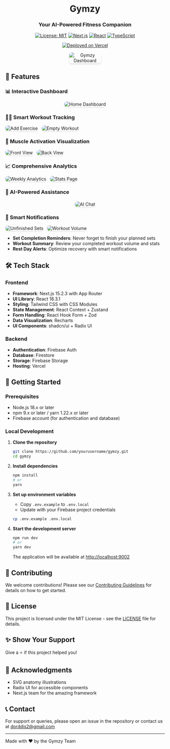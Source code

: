 <div align="center">
  <h1>Gymzy</h1>
  <h3>Your AI-Powered Fitness Companion</h3>
  
  [![License: MIT](https://img.shields.io/badge/License-MIT-yellow.svg)](https://opensource.org/licenses/MIT)
  [![Next.js](https://img.shields.io/badge/Next.js-15.2.3-000000?logo=next.js)](https://nextjs.org/)
  [![React](https://img.shields.io/badge/React-18.3.1-61DAFB?logo=react)](https://reactjs.org/)
  [![TypeScript](https://img.shields.io/badge/TypeScript-5.0.0-3178C6?logo=typescript)](https://www.typescriptlang.org/)
  
  [![Deployed on Vercel](https://vercel.com/button)](https://gymzy.vercel.app)
  
  <img src="src/assets/github-readme/02_home_dashboard.png"
       alt="Gymzy Dashboard"
       style="border-radius:8px; box-shadow:0 4px 6px rgba(0,0,0,0.1);
              max-width:100px; height:auto;"/>
</div>

## 🚀 Features

### 📊 Interactive Dashboard
<div align="center">
  <img src="src/assets/github-readme/02_home_dashboard.png"
       alt="Home Dashboard"
       style="border-radius:8px; box-shadow:0 2px 4px rgba(0,0,0,0.1);
              max-width:250px; height:auto;"/>
</div>

### 🏋️‍♂️ Smart Workout Tracking
<div align="center" style="display:flex; gap:12px; flex-wrap:wrap;">
  <img src="src/assets/github-readme/03_add_exercise_modal.png"
       alt="Add Exercise"
       style="border-radius:8px; box-shadow:0 2px 4px rgba(0,0,0,0.1);
              max-width:200px; height:auto;"/>
  <img src="src/assets/github-readme/04_empty_workout_state.png"
       alt="Empty Workout"
       style="border-radius:8px; box-shadow:0 2px 4px rgba(0,0,0,0.1);
              max-width:200px; height:auto;"/>
</div>

### 💪 Muscle Activation Visualization
<div align="center" style="display:flex; gap:12px; flex-wrap:wrap;">
  <img src="src/assets/github-readme/05_workout_front_view.png"
       alt="Front View"
       style="border-radius:8px; box-shadow:0 2px 4px rgba(0,0,0,0.1);
              max-width:200px; height:auto;"/>
  <img src="src/assets/github-readme/06_workout_back_view.png"
       alt="Back View"
       style="border-radius:8px; box-shadow:0 2px 4px rgba(0,0,0,0.1);
              max-width:200px; height:auto;"/>
</div>

### 📈 Comprehensive Analytics
<div align="center" style="display:flex; gap:12px; flex-wrap:wrap;">
  <img src="src/assets/github-readme/01_weekly_muscle_activation.png"
       alt="Weekly Analytics"
       style="border-radius:8px; box-shadow:0 2px 4px rgba(0,0,0,0.1);
              max-width:250px; height:auto;"/>
  <img src="src/assets/github-readme/10_stats_page.png"
       alt="Stats Page"
       style="border-radius:8px; box-shadow:0 2px 4px rgba(0,0,0,0.1);
              max-width:250px; height:auto;"/>
</div>

### 🤖 AI-Powered Assistance
<div align="center" style="margin:20px 0;">
  <img src="src/assets/github-readme/09_gymzy_ai_chat.png"
       alt="AI Chat"
       style="border-radius:8px; box-shadow:0 2px 4px rgba(0,0,0,0.1);
              max-width:300px; height:auto;"/>
</div>

### 🚨 Smart Notifications
<div align="center" style="display:flex; gap:12px; flex-wrap:wrap;">
  <img src="src/assets/github-readme/07_unfinished_sets_warning.png"
       alt="Unfinished Sets"
       style="border-radius:8px; box-shadow:0 2px 4px rgba(0,0,0,0.1);
              max-width:200px; height:auto;"/>
  <img src="src/assets/github-readme/08_workout_completed_volume.png"
       alt="Workout Volume"
       style="border-radius:8px; box-shadow:0 2px 4px rgba(0,0,0,0.1);
              max-width:200px; height:auto;"/>
</div>

- **Set Completion Reminders**: Never forget to finish your planned sets
- **Workout Summary**: Review your completed workout volume and stats
- **Rest Day Alerts**: Optimize recovery with smart notifications

## 🛠️ Tech Stack

### Frontend
- **Framework**: Next.js 15.2.3 with App Router
- **UI Library**: React 18.3.1
- **Styling**: Tailwind CSS with CSS Modules
- **State Management**: React Context + Zustand
- **Form Handling**: React Hook Form + Zod
- **Data Visualization**: Recharts
- **UI Components**: shadcn/ui + Radix UI

### Backend
- **Authentication**: Firebase Auth
- **Database**: Firestore
- **Storage**: Firebase Storage
- **Hosting**: Vercel

## 🚀 Getting Started

### Prerequisites
- Node.js 18.x or later
- npm 9.x or later / yarn 1.22.x or later
- Firebase account (for authentication and database)

### Local Development

1. **Clone the repository**
   ```bash
   git clone https://github.com/yourusername/gymzy.git
   cd gymzy
   ```

2. **Install dependencies**
   ```bash
   npm install
   # or
   yarn
   ```

3. **Set up environment variables**
   - Copy `.env.example` to `.env.local`
   - Update with your Firebase project credentials
   ```bash
   cp .env.example .env.local
   ```

4. **Start the development server**
   ```bash
   npm run dev
   # or
   yarn dev
   ```
   The application will be available at [http://localhost:9002](http://localhost:9002)

## 🤝 Contributing

We welcome contributions! Please see our [Contributing Guidelines](CONTRIBUTING.md) for details on how to get started.

## 📄 License

This project is licensed under the MIT License - see the [LICENSE](LICENSE) file for details.

## ✨ Show Your Support

Give a ⭐️ if this project helped you!

## 🙏 Acknowledgments

- SVG anatomy illustrations
- Radix UI for accessible components
- Next.js team for the amazing framework

## 📞 Contact

For support or queries, please open an issue in the repository or contact us at dorddis2@gmail.com

---

Made with ❤️ by the Gymzy Team